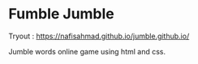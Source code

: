 # Fumble Jumble

Tryout : https://nafisahmad.github.io/jumble.github.io/

Jumble words online game using html and css.
